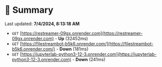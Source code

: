 # 📖 Summary
Last updated: **7/4/2024, 8:13:18 AM**

- `GET` [https://restreamer-09gx.onrender.com](https://restreamer-09gx.onrender.com) - **Up** (32452ms)
- `GET` [https://filestreambot-b5k6.onrender.com/](https://filestreambot-b5k6.onrender.com/) - **Down** (181ms)
- `GET` [https://jupyterlab-python3-12-3.onrender.com](https://jupyterlab-python3-12-3.onrender.com) - **Down** (241ms)
